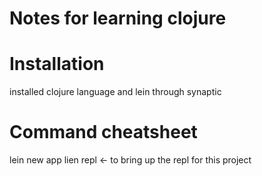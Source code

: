 # Notes for learning clojure

# Installation
installed clojure language and lein through synaptic

# Command cheatsheet
lein new app <projectname>
lien repl <- to bring up the repl for this project

